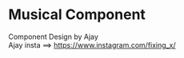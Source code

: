 <h1>Musical Component </h1>

Component Design by Ajay 
<br/>
Ajay insta ==> https://www.instagram.com/fixing_x/ 
